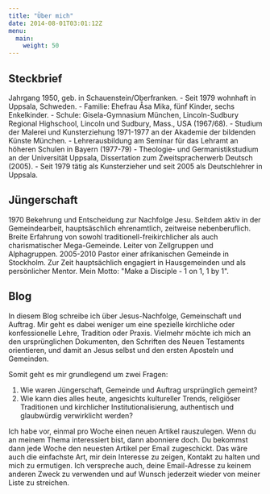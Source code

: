 ```yaml
---
title: "Über mich"
date: 2014-08-01T03:01:12Z
menu:
  main:
    weight: 50
---
```



## Steckbrief  
Jahrgang 1950, geb. in Schauenstein/Oberfranken. - Seit 1979 wohnhaft in Uppsala, Schweden. - Familie: Ehefrau Åsa Mika, fünf Kinder, sechs Enkelkinder. - Schule: Gisela-Gymnasium München, Lincoln-Sudbury Regional Highschool, Lincoln und Sudbury, Mass., USA (1967/68). - Studium der Malerei und Kunsterziehung 1971-1977 an der Akademie der bildenden Künste München. - Lehrerausbildung am Seminar für das Lehramt an höheren Schulen in Bayern (1977-79) - Theologie- und Germanistikstudium an der Universität Uppsala, Dissertation zum Zweitspracherwerb Deutsch (2005). - Seit 1979 tätig als Kunsterzieher und seit 2005 als Deutschlehrer in Uppsala.

## Jüngerschaft
1970 Bekehrung und Entscheidung zur Nachfolge Jesu. Seitdem aktiv in der Gemeindearbeit, hauptsäschlich ehrenamtlich, zeitweise nebenberuflich. Breite Erfahrung von sowohl traditionell-freikirchlicher als auch charismatischer Mega-Gemeinde. Leiter von Zellgruppen und Alphagruppen. 2005-2010 Pastor einer afrikanischen Gemeinde in Stockholm. Zur Zeit hauptsächlich engagiert in Hausgemeinden und als persönlicher Mentor. Mein Motto: "Make a Disciple - 1 on 1, 1 by 1".


## Blog

In diesem Blog schreibe ich über Jesus-Nachfolge, Gemeinschaft und Auftrag.
Mir geht es dabei weniger um eine spezielle kirchliche oder konfessionelle Lehre, Tradition oder Praxis. Vielmehr möchte ich mich an den ursprünglichen Dokumenten, den Schriften des Neuen Testaments orientieren, und damit an Jesus selbst und den ersten Aposteln und Gemeinden.

Somit geht es mir grundlegend um zwei Fragen:

1. Wie waren Jüngerschaft, Gemeinde und Auftrag ursprünglich gemeint?
1. Wie kann dies alles heute, angesichts kultureller Trends, religiöser Traditionen und kirchlicher Institutionalisierung, authentisch und glaubwürdig verwirklicht werden?

Ich habe vor, einmal pro Woche einen neuen Artikel rauszulegen. Wenn du an meinem Thema interessiert bist, dann abonniere doch. Du bekommst dann jede Woche den neuesten Artikel per Email zugeschickt.
Das wäre auch die einfachste Art, mir dein Interesse zu zeigen, Kontakt zu halten und mich zu ermutigen.
Ich verspreche auch, deine Email-Adresse zu keinem anderen Zweck zu verwenden und auf Wunsch jederzeit wieder von meiner Liste zu streichen.
